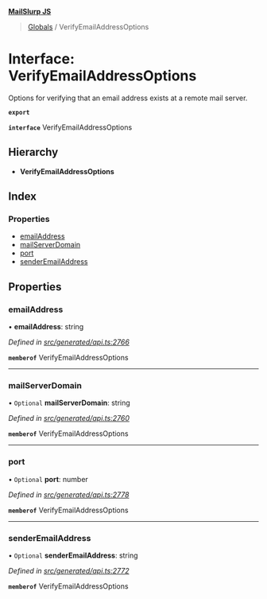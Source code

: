 **[MailSlurp JS](../README.md)**

> [Globals](../README.md) / VerifyEmailAddressOptions

# Interface: VerifyEmailAddressOptions

Options for verifying that an email address exists at a remote mail server.

**`export`** 

**`interface`** VerifyEmailAddressOptions

## Hierarchy

* **VerifyEmailAddressOptions**

## Index

### Properties

* [emailAddress](verifyemailaddressoptions.md#emailaddress)
* [mailServerDomain](verifyemailaddressoptions.md#mailserverdomain)
* [port](verifyemailaddressoptions.md#port)
* [senderEmailAddress](verifyemailaddressoptions.md#senderemailaddress)

## Properties

### emailAddress

•  **emailAddress**: string

*Defined in [src/generated/api.ts:2766](https://github.com/mailslurp/mailslurp-client/blob/f5ab9d3/src/generated/api.ts#L2766)*

**`memberof`** VerifyEmailAddressOptions

___

### mailServerDomain

• `Optional` **mailServerDomain**: string

*Defined in [src/generated/api.ts:2760](https://github.com/mailslurp/mailslurp-client/blob/f5ab9d3/src/generated/api.ts#L2760)*

**`memberof`** VerifyEmailAddressOptions

___

### port

• `Optional` **port**: number

*Defined in [src/generated/api.ts:2778](https://github.com/mailslurp/mailslurp-client/blob/f5ab9d3/src/generated/api.ts#L2778)*

**`memberof`** VerifyEmailAddressOptions

___

### senderEmailAddress

• `Optional` **senderEmailAddress**: string

*Defined in [src/generated/api.ts:2772](https://github.com/mailslurp/mailslurp-client/blob/f5ab9d3/src/generated/api.ts#L2772)*

**`memberof`** VerifyEmailAddressOptions
